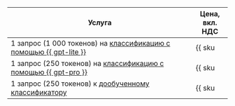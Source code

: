 | Услуга | Цена, <br>вкл. НДС |
| ----- | ----- |
| 1 запрос (1 000 токенов) на [классификацию с помощью {{ gpt-lite }}](../../foundation-models/operations/classifier/readymade.md)  | {{ sku|KZT|foundation_models.text_classification.v1|string }} |
| 1 запрос (250 токенов) на [классификацию с помощью {{ gpt-pro }}](../../foundation-models/operations/classifier/readymade.md) | {{ sku|KZT|foundation_models.text_classification.v1|string }} |
| 1 запрос (250 токенов) к [дообученному классификатору](../../foundation-models/operations/classifier/additionally-trained.md)  | {{ sku|KZT|foundation_models.text_classification.v1|string }} |